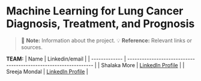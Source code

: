 # Machine Learning for Lung Cancer Diagnosis, Treatment, and Prognosis

> :memo: **Note:** Information about the project.
> :bulb: **Reference:** Relevant links or sources.

**TEAM:**
| Name          | Linkedin/email                                                   |
| ------------- | ---------------------------------------------------------------- |
| Shalaka More  | [LinkedIn Profile](https://www.linkedin.com/in/shalaka-more-03277913b/) |
| Sreeja Mondal | [LinkedIn Profile](https://www.markdownguide.org)                 |

